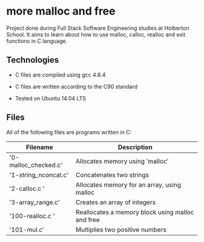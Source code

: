 # more malloc and free
Project done during Full Stack Software Engineering studies at Holberton School. It aims to learn about how to use malloc, calloc, realloc and exit functions in C language.

 ## Technologies
* C files are compiled using gcc 4.8.4

* C files are written according to the C90 standard

* Tested on Ubuntu 14.04 LTS

## Files

All of the following files are programs written in C:

|Filename           |	Description                                |
--------------------|--------------------------------------------|
|'0-malloc_checked.c' | Allocates memory using 'malloc'              |
|'1-string_nconcat.c'	| Concatenates two strings                   |
|'2-calloc.c	'        | Allocates memory for an array, using malloc|
|'3-array_range.c'    |	Creates an array of integers|
|'100-realloc.c	'     | Reallocates a memory block using malloc and free|
|'101-mul.c'	         | Multiplies two positive numbers|
